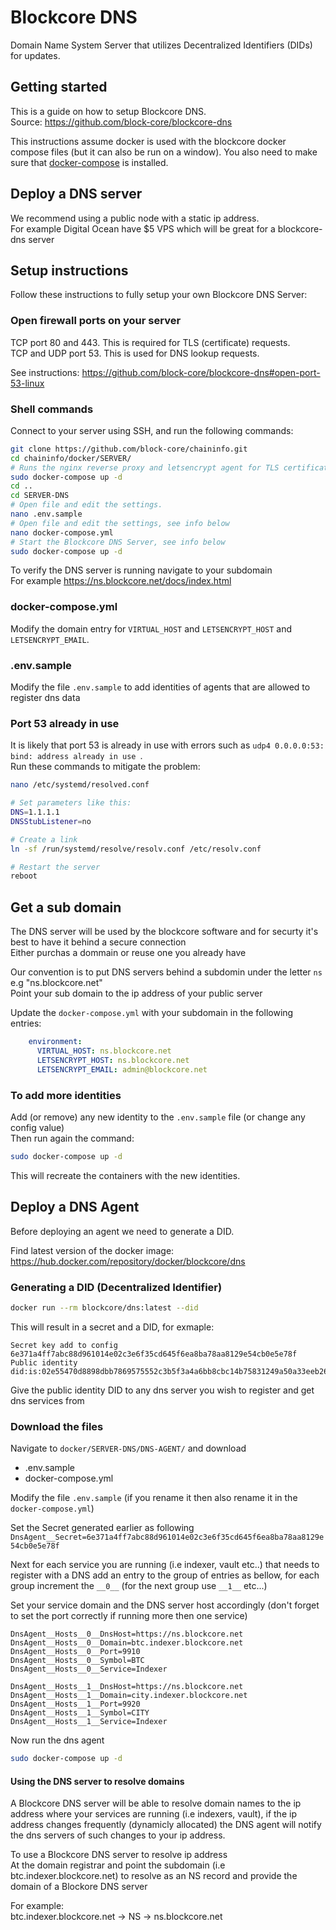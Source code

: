 # Blockcore DNS

Domain Name System Server that utilizes Decentralized Identifiers (DIDs) for updates.

## Getting started

This is a guide on how to setup Blockcore DNS.   
Source: https://github.com/block-core/blockcore-dns

This instructions assume docker is used with the blockcore docker compose files (but it can also be run on a window). You also need to make sure that [docker-compose](https://github.com/block-core/chaininfo#host-a-blockcore-infrastructure-server) is installed.

## Deploy a DNS server

We recommend using a public node with a static ip address.  
For example Digital Ocean have $5 VPS which will be great for a blockcore-dns server

## Setup instructions

Follow these instructions to fully setup your own Blockcore DNS Server:

### Open firewall ports on your server

TCP port 80 and 443. This is required for TLS (certificate) requests.   
TCP and UDP port 53. This is used for DNS lookup requests.

See instructions: https://github.com/block-core/blockcore-dns#open-port-53-linux

### Shell commands

Connect to your server using SSH, and run the following commands:

```sh
git clone https://github.com/block-core/chaininfo.git
cd chaininfo/docker/SERVER/
# Runs the nginx reverse proxy and letsencrypt agent for TLS certificates
sudo docker-compose up -d
cd ..
cd SERVER-DNS
# Open file and edit the settings.
nano .env.sample
# Open file and edit the settings, see info below
nano docker-compose.yml
# Start the Blockcore DNS Server, see info below
sudo docker-compose up -d
```

To verify the DNS server is running navigate to your subdomain  
For example https://ns.blockcore.net/docs/index.html

### docker-compose.yml

Modify the domain entry for `VIRTUAL_HOST` and `LETSENCRYPT_HOST` and `LETSENCRYPT_EMAIL`.

### .env.sample

Modify the file `.env.sample` to add identities of agents that are allowed to register dns data

### Port 53 already in use

It is likely that port 53 is already in use with errors such as `udp4 0.0.0.0:53: bind: address already in use
`.   
Run these commands to mitigate the problem:

```sh
nano /etc/systemd/resolved.conf

# Set parameters like this:
DNS=1.1.1.1
DNSStubListener=no

# Create a link
ln -sf /run/systemd/resolve/resolv.conf /etc/resolv.conf

# Restart the server
reboot
```

## Get a sub domain

The DNS server will be used by the blockcore software and for securty it's best to have it behind a secure connection  
Either purchas a dommain or reuse one you already have

Our convention is to put DNS servers behind a subdomin under the letter `ns` e.g "ns.blockcore.net"  
Point your sub domain to the ip address of your public server

Update the `docker-compose.yml` with your subdomain in the following entries:

```yml
    environment:
      VIRTUAL_HOST: ns.blockcore.net
      LETSENCRYPT_HOST: ns.blockcore.net
      LETSENCRYPT_EMAIL: admin@blockcore.net
```

### To add more identities 

Add (or remove) any new identity to the `.env.sample` file (or change any config value)  
Then run again the command:

```sh
sudo docker-compose up -d
``` 

This will recreate the containers with the new identities.

## Deploy a DNS Agent

Before deploying an agent we need to generate a DID.

Find latest version of the docker image: https://hub.docker.com/repository/docker/blockcore/dns

### Generating a DID (Decentralized Identifier)

```sh
docker run --rm blockcore/dns:latest --did
```

This will result in a secret and a DID, for exmaple:

```
Secret key add to config 6e371a4ff7abc88d961014e02c3e6f35cd645f6ea8ba78aa8129e54cb0e5e78f
Public identity did:is:02e55470d8898dbb7869575552c3b5f3a4a6bb8cbc14b75831249a50a33eeb2625
```

Give the public identity DID to any dns server you wish to register and get dns services from  

### Download the files 

Navigate to `docker/SERVER-DNS/DNS-AGENT/` and download

- .env.sample
- docker-compose.yml

Modify the file `.env.sample` (if you rename it then also rename it in the `docker-compose.yml`)   

Set the Secret generated earlier as following `DnsAgent__Secret=6e371a4ff7abc88d961014e02c3e6f35cd645f6ea8ba78aa8129e54cb0e5e78f`

Next for each service you are running (i.e indexer, vault etc..) that needs to register with a DNS add an entry to the group of entries as bellow, for each group increment the `__0__` (for the next group use `__1__` etc...)

Set your service domain and the DNS server host accordingly (don't forget to set the port correctly if running more then one service)

```
DnsAgent__Hosts__0__DnsHost=https://ns.blockcore.net
DnsAgent__Hosts__0__Domain=btc.indexer.blockcore.net
DnsAgent__Hosts__0__Port=9910
DnsAgent__Hosts__0__Symbol=BTC
DnsAgent__Hosts__0__Service=Indexer

DnsAgent__Hosts__1__DnsHost=https://ns.blockcore.net
DnsAgent__Hosts__1__Domain=city.indexer.blockcore.net
DnsAgent__Hosts__1__Port=9920
DnsAgent__Hosts__1__Symbol=CITY
DnsAgent__Hosts__1__Service=Indexer
```

Now run the dns agent
```sh
sudo docker-compose up -d
``` 

#### Using the DNS server to resolve domains

A Blockcore DNS server will be able to resolve domain names to the ip address where your services are running (i.e indexers, vault), if the ip address changes frequently (dynamicly allocated) the DNS agent will notify the dns servers of such changes to your ip address.  

To use a Blockcore DNS server to resolve ip address  
At the domain registrar and point the subdomain (i.e btc.indexer.blockcore.net) to resolve as an NS record and provide the domain of a Blockore DNS server  

For example:  
btc.indexer.blockcore.net -> NS -> ns.blockcore.net

